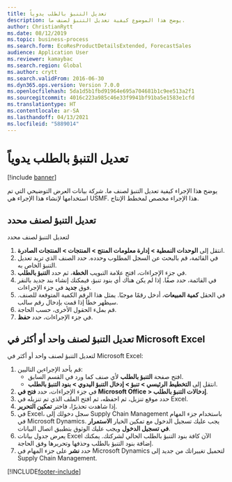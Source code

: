 ```yaml
---
title: تعديل التنبؤ بالطلب يدوياً
description: يوضح هذا الموضوع كيفية تعديل التنبؤ لصنف ما.
author: ChristianRytt
ms.date: 08/12/2019
ms.topic: business-process
ms.search.form: EcoResProductDetailsExtended, ForecastSales
audience: Application User
ms.reviewer: kamaybac
ms.search.region: Global
ms.author: crytt
ms.search.validFrom: 2016-06-30
ms.dyn365.ops.version: Version 7.0.0
ms.openlocfilehash: 5da1d5b1fbd91964e695a704681b1c9ee513a2f1
ms.sourcegitcommit: 4016c223a985c46e33f9941bf91ba5e1583e1cfd
ms.translationtype: HT
ms.contentlocale: ar-SA
ms.lasthandoff: 04/13/2021
ms.locfileid: "5889014"
---
```

# <a name="modify-a-demand-forecast-manually"></a>تعديل التنبؤ بالطلب يدوياً

[!include [banner](../../includes/banner.md)]

يوضح هذا الإجراء كيفية تعديل التنبؤ لصنف ما. شركة بيانات العرض التوضيحي التي تم استخدامها لإنشاء هذا الإجراء هي USMF. هذا الإجراء مخصص لمخطط الإنتاج‬.

## <a name="modify-the-forecast-for-a-selected-item"></a>تعديل التنبؤ لصنف محدد

لتعديل التنبؤ لصنف محدد

1. انتقل إلى **الوحدات النمطية \> إدارة معلومات المنتج \> المنتجات \> المنتجات الصادرة**.
1. في القائمة، قم بالبحث عن السجل المطلوب وحدده. حدد الصنف الذي تريد تعديل التنبؤ الخاص به.
1. في جزء الإجراءات، افتح علامة التبويب **الخطة**، ثم حدد **التنبؤ بالطلب**.
1. في القائمة، حدد صفًا. إذا لم يكن هناك أي بنود تنبؤ، فيمكنك إنشاء بند جديد بالنقر فوق **جديد** في جزء الإجراءات.  
1. في الحقل **كمية المبيعات**، أدخل رقمًا موجبًا. يمثل هذا الرقم الكمية المتوقعة للصنف. سيظهر خطأ إذا قمت بإدخال رقم سالب.
1. قم بملء الحقول الأخرى، حسب الحاجة.
1. في جزء الإجراءات، حدد **حفظ**.

## <a name="modify-the-forecast-for-one-or-more-items-microsoft-excel"></a>تعديل التنبؤ لصنف واحد أو أكثر في Microsoft Excel

لتعديل التنبؤ لصنف واحد أو أكثر في Microsoft Excel:

1. قم بأحد الإجراءين التاليين:
    - افتح صفحة **التنبؤ بالطلب** لأي صنف كما ورد في القسم السابق.
    - انتقل إلى **التخطيط الرئيسي \> تنبؤ‬ \> إدخال التنبؤ اليدوي \> بنود التنبؤ بالطلب**.
1. في جزء الإجراءات، حدد **فتح في Microsoft Office \> إدخالات التنبؤ بالطلب**.
1. حدد موقع تنزيل، ثم احفظه، ثم افتح الملف الذي تم تنزيله في Excel.
1. إذا شاهدت تحذيرًا، فاختر **تمكين التحرير**.
1. في Excel، سجل دخولك إلى Supply Chain Management باستخدام جزء المهام في Microsoft Dynamics. يجب عليك تسجيل الدخول مع تمكين الخيار **الاستمرار في تسجيل الدخول** ويجب عليك الوثوق بتطبيق اتصال البيانات.
1. يعرض جدول بيانات Excel الآن كافة بنود التنبؤ بالطلب الحالي لشركتك.  يمكنك إضافة بنود التنبؤ بالطلب وحذفها وتحريرها وفق الحاجة.
1. حدد **نشر** على جزء المهام في Microsoft Dynamics لتحميل تغييراتك من جديد إلى Supply Chain Management.


[!INCLUDE[footer-include](../../../includes/footer-banner.md)]
